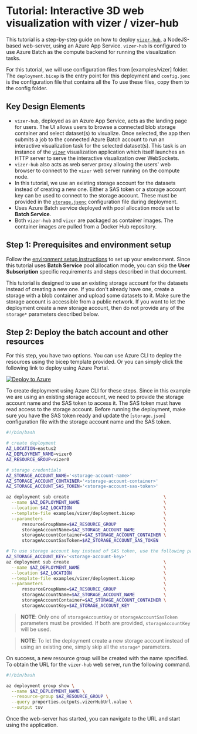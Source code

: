 # Tutorial: Interactive 3D web visualization with vizer / vizer-hub

This tutorial is a step-by-step guide on how to deploy [`vizer-hub`](https://github.com/utkarshayachit/vizer-hub),
a NodeJS-based web-server, using an Azure App Service. `vizer-hub` is configured to use Azure Batch as the compute backend
for running the visualization tasks.

For this tutorial, we will use configuration files from [examples/vizer] folder.
The `deployment.bicep` is the entry point for this deployment and `config.jonc` is the configuration file that contains all the
To use these files, copy them to the config folder.

## Key Design Elements

* `vizer-hub`, deployed as an Azure App Service, acts as the landing page for users. The UI allows users to browse
  a connected blob storage container and select dataset(s) to visualize. Once selected, the app then submits a
  job to the connected Azure Batch account to run an interactive visualization task for the selected dataset(s).
  This task is an instance of the [`vizer`](https://github.com/utarshayachit/vizer) visualization application
  which itself launches an HTTP server to serve the interactive visualization over WebSockets.
* `vizer-hub` also acts as web server proxy allowing the users' web browser to connect to the
  `vizer` web server running on the compute node.
* In this tutorial, we use an existing storage account for the datasets instead of creating a new one. Either a SAS token
  or a storage account key can be used to connect to the storage account. These must be provided in the
  [`storage.jsonc`](../../examples/vizer/storage.jsonc) configuration file during deployment.
* Uses Azure Batch service deployed with pool allocation mode set to **Batch Service**.
* Both `vizer-hub` and `vizer` are packaged as container images. The container images are pulled from a
  Docker Hub repository.

## Step 1: Prerequisites and environment setup

Follow the [environment setup instructions](./environment-setup.md) to set up your environment. Since
this tutorial uses **Batch Service** pool allocation mode, you can skip the **User Subscription** specific
requirements and  steps described in that document.

This tutorial is designed to use an existing storage account for the datasets instead of creating a new one. If you don't already
have one, create a storage with a blob container and upload some datasets to it. Make sure the storage account is accessible
from a public network. If you want to let the deployment create a new storage account, then do not provide any of the
`storage*` parameters described below.

## Step 2: Deploy the batch account and other resources

For this step, you have two options. You can use Azure CLI to deploy the resources using the bicep template provided. Or you can
simply click the following link to deploy using Azure Portal.

[![Deploy to Azure](https://aka.ms/deploytoazurebutton)](https://portal.azure.com/#create/Microsoft.Template/uri/https%3A%2F%2Fraw.githubusercontent.com%2Futkarshayachit%2Fazbatch-starter%2Fmain%2Ftemplates%2Fvizer_deploy.json)

To create deployment using Azure CLI for these steps. Since in this example we are using an existing storage account, we need to
provide the storage account name and the SAS token to access it. The SAS token must have read access to the
storage account. Before running the deployment, make sure you have the SAS token ready and update the
[`storage.json`] configuration file with the storage account name and the SAS token.

```bash 
#!/bin/bash

# create deployment
AZ_LOCATION=eastus2
AZ_DEPLOYMENT_NAME=vizer0
AZ_RESOURCE_GROUP=vizer0

# storage credentials
AZ_STORAGE_ACCOUNT_NAME='<storage-account-name>'
AZ_STORAGE_ACCOUNT_CONTAINER='<storage-account-container>'
AZ_STORAGE_ACCOUNT_SAS_TOKEN='<storage-account-sas-token>'

az deployment sub create                                    \
  --name $AZ_DEPLOYMENT_NAME                                \
  --location $AZ_LOCATION                                   \
  --template-file examples/vizer/deployment.bicep           \
  --parameters                                              \
      resourceGroupName=$AZ_RESOURCE_GROUP                  \
      storageAccountName=$AZ_STORAGE_ACCOUNT_NAME           \
      storageAccountContainer=$AZ_STORAGE_ACCOUNT_CONTAINER \
      storageAccountSasToken=$AZ_STORAGE_ACCOUNT_SAS_TOKEN

# To use storage account key instead of SAS token, use the following parameters instead.
AZ_STORAGE_ACCOUNT_KEY='<storage-account-key>'
az deployment sub create                                    \
  --name $AZ_DEPLOYMENT_NAME                                \
  --location $AZ_LOCATION                                   \
  --template-file examples/vizer/deployment.bicep           \
  --parameters                                              \
      resourceGroupName=$AZ_RESOURCE_GROUP                  \
      storageAccountName=$AZ_STORAGE_ACCOUNT_NAME           \
      storageAccountContainer=$AZ_STORAGE_ACCOUNT_CONTAINER \
      storageAccountKey=$AZ_STORAGE_ACCOUNT_KEY
```

> **NOTE**:
> Only one of `storageAccountKey` or `storageAccountSasToken` parameters must be provided.
> If both are provided, `storageAccountKey` will be used.

> **NOTE**:
> To let the deployment create a new storage account instead of using an existing one,
> simply skip all the `storage*` parameters.


On success, a new resource group will be created with the name specified.
To obtain the URL for the `vizer-hub` web server, run the following command.

```bash
#!/bin/bash

az deployment group show \
  --name $AZ_DEPLOYMENT_NAME \
  --resource-group $AZ_RESOURCE_GROUP \
  --query properties.outputs.vizerHubUrl.value \
  --output tsv
```

Once the web-server has started, you can navigate to the URL and start using the application.
